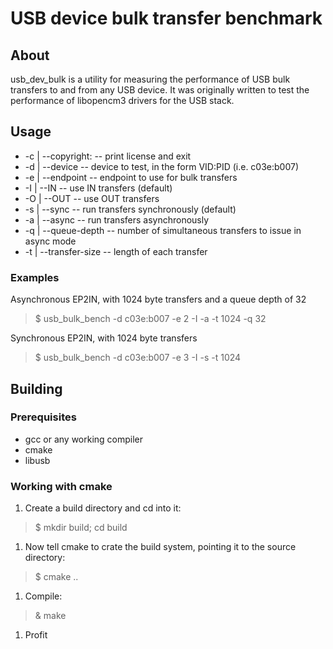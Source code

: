 # USB device bulk transfer benchmark #

## About ##

usb_dev_bulk is a utility for measuring the performance of USB bulk transfers to
and from any USB device. It was originally written to test the performance of
libopencm3 drivers for the USB stack.

## Usage ##
* -c | --copyright: -- print license and exit
* -d | --device -- device to test, in the form VID:PID (i.e. c03e:b007)
* -e | --endpoint -- endpoint to use for bulk transfers
* -I | --IN -- use IN transfers (default)
* -O | --OUT -- use OUT transfers
* -s | --sync -- run transfers synchronously (default)
* -a | --async -- run transfers asynchronously
* -q | --queue-depth -- number of simultaneous transfers to issue in async mode
* -t | --transfer-size -- length of each transfer

### Examples ###

Asynchronous EP2IN, with 1024 byte transfers and a queue depth of 32
> $ usb_bulk_bench  -d c03e:b007 -e 2 -I -a -t 1024 -q 32

Synchronous EP2IN, with 1024 byte transfers
> $ usb_bulk_bench  -d c03e:b007 -e 3 -I -s -t 1024

## Building ##

### Prerequisites ###
* gcc or any working compiler
* cmake
* libusb

### Working with cmake ###

1. Create a build directory and cd into it:
> $ mkdir build; cd build

1. Now tell cmake to crate the build system, pointing it to the source directory:
> $ cmake ..

1. Compile:
> & make

1. Profit
